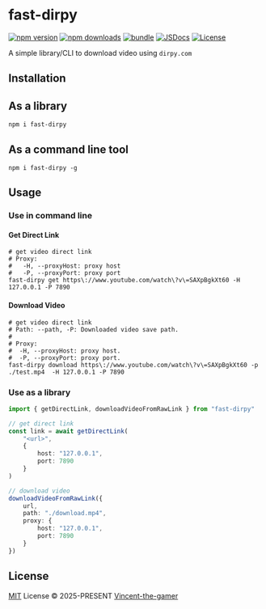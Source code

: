 # fast-dirpy

[![npm version][npm-version-src]][npm-version-href]
[![npm downloads][npm-downloads-src]][npm-downloads-href]
[![bundle][bundle-src]][bundle-href]
[![JSDocs][jsdocs-src]][jsdocs-href]
[![License][license-src]][license-href]

A simple library/CLI to download video using `dirpy.com`

## Installation

## As a library
```shell
npm i fast-dirpy
```

## As a **command line tool**
```shell
npm i fast-dirpy -g
```


## Usage

### Use in command line

#### Get Direct Link

```shell
# get video direct link
# Proxy:
#   -H, --proxyHost: proxy host
#   -P, --proxyPort: proxy port
fast-dirpy get https\://www.youtube.com/watch\?v\=SAXpBgkXt60 -H 127.0.0.1 -P 7890
```

#### Download Video
```shell
# get video direct link
# Path: --path, -P: Downloaded video save path.
#
# Proxy:
#  -H, --proxyHost: proxy host.
#  -P, --proxyPort: proxy port.
fast-dirpy download https\://www.youtube.com/watch\?v\=SAXpBgkXt60 -p ./test.mp4  -H 127.0.0.1 -P 7890
```

### Use as a library
```ts
import { getDirectLink, downloadVideoFromRawLink } from "fast-dirpy"

// get direct link
const link = await getDirectLink(
    "<url>",
    {
        host: "127.0.0.1",
        port: 7890
    }
)

// download video
downloadVideoFromRawLink({
    url,
    path: "./download.mp4",
    proxy: {
        host: "127.0.0.1",
        port: 7890
    }
})
```

## License

[MIT](./LICENSE) License © 2025-PRESENT [Vincent-the-gamer](https://github.com/Vincent-the-gamer)

<!-- Badges -->

[npm-version-src]: https://img.shields.io/npm/v/fast-dirpy?style=flat&colorA=080f12&colorB=1fa669
[npm-version-href]: https://npmjs.com/package/fast-dirpy
[npm-downloads-src]: https://img.shields.io/npm/dm/fast-dirpy?style=flat&colorA=080f12&colorB=1fa669
[npm-downloads-href]: https://npmjs.com/package/fast-dirpy
[bundle-src]: https://img.shields.io/bundlephobia/minzip/fast-dirpy?style=flat&colorA=080f12&colorB=1fa669&label=minzip
[bundle-href]: https://bundlephobia.com/result?p=fast-dirpy
[license-src]: https://img.shields.io/github/license/Vincent-the-gamer/fast-dirpy.svg?style=flat&colorA=080f12&colorB=1fa669
[license-href]: https://github.com/Vincent-the-gamer/fast-dirpy/blob/main/LICENSE
[jsdocs-src]: https://img.shields.io/badge/jsdocs-reference-080f12?style=flat&colorA=080f12&colorB=1fa669
[jsdocs-href]: https://www.jsdocs.io/package/fast-dirpy

